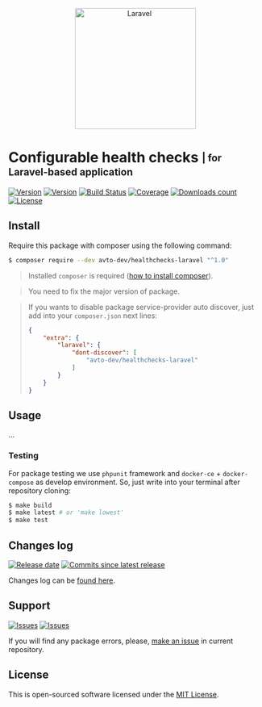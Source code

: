 <p align="center">
  <img src="https://laravel.com/assets/img/components/logo-laravel.svg" alt="Laravel" width="240" />
</p>

# Configurable health checks <sub><sup>| for Laravel-based application</sup></sub>

[![Version][badge_packagist_version]][link_packagist]
[![Version][badge_php_version]][link_packagist]
[![Build Status][badge_build_status]][link_build_status]
[![Coverage][badge_coverage]][link_coverage]
[![Downloads count][badge_downloads_count]][link_packagist]
[![License][badge_license]][link_license]

## Install

Require this package with composer using the following command:

```bash
$ composer require --dev avto-dev/healthchecks-laravel "^1.0"
```

> Installed `composer` is required ([how to install composer][getcomposer]).

> You need to fix the major version of package.

> If you wants to disable package service-provider auto discover, just add into your `composer.json` next lines:
>
> ```json
> {
>     "extra": {
>         "laravel": {
>             "dont-discover": [
>                 "avto-dev/healthchecks-laravel"
>             ]
>         }
>     }
> }
> ```

## Usage

...

### Testing

For package testing we use `phpunit` framework and `docker-ce` + `docker-compose` as develop environment. So, just write into your terminal after repository cloning:

```bash
$ make build
$ make latest # or 'make lowest'
$ make test
```

## Changes log

[![Release date][badge_release_date]][link_releases]
[![Commits since latest release][badge_commits_since_release]][link_commits]

Changes log can be [found here][link_changes_log].

## Support

[![Issues][badge_issues]][link_issues]
[![Issues][badge_pulls]][link_pulls]

If you will find any package errors, please, [make an issue][link_create_issue] in current repository.

## License

This is open-sourced software licensed under the [MIT License][link_license].

[badge_packagist_version]:https://img.shields.io/packagist/v/avto-dev/healthchecks-laravel.svg?maxAge=180
[badge_php_version]:https://img.shields.io/packagist/php-v/avto-dev/healthchecks-laravel.svg?longCache=true
[badge_build_status]:https://travis-ci.org/avto-dev/healthchecks-laravel.svg?branch=master
[badge_coverage]:https://img.shields.io/codecov/c/github/avto-dev/healthchecks-laravel/master.svg?maxAge=60
[badge_downloads_count]:https://img.shields.io/packagist/dt/avto-dev/healthchecks-laravel.svg?maxAge=180
[badge_license]:https://img.shields.io/packagist/l/avto-dev/healthchecks-laravel.svg?longCache=true
[badge_release_date]:https://img.shields.io/github/release-date/avto-dev/healthchecks-laravel.svg?style=flat-square&maxAge=180
[badge_commits_since_release]:https://img.shields.io/github/commits-since/avto-dev/healthchecks-laravel/latest.svg?style=flat-square&maxAge=180
[badge_issues]:https://img.shields.io/github/issues/avto-dev/healthchecks-laravel.svg?style=flat-square&maxAge=180
[badge_pulls]:https://img.shields.io/github/issues-pr/avto-dev/healthchecks-laravel.svg?style=flat-square&maxAge=180
[link_releases]:https://github.com/avto-dev/healthchecks-laravel/releases
[link_packagist]:https://packagist.org/packages/avto-dev/healthchecks-laravel
[link_build_status]:https://travis-ci.org/avto-dev/healthchecks-laravel
[link_coverage]:https://codecov.io/gh/avto-dev/healthchecks-laravel/
[link_changes_log]:https://github.com/avto-dev/healthchecks-laravel/blob/master/CHANGELOG.md
[link_issues]:https://github.com/avto-dev/healthchecks-laravel/issues
[link_create_issue]:https://github.com/avto-dev/healthchecks-laravel/issues/new/choose
[link_commits]:https://github.com/avto-dev/healthchecks-laravel/commits
[link_pulls]:https://github.com/avto-dev/healthchecks-laravel/pulls
[link_license]:https://github.com/avto-dev/healthchecks-laravel/blob/master/LICENSE
[getcomposer]:https://getcomposer.org/download/
